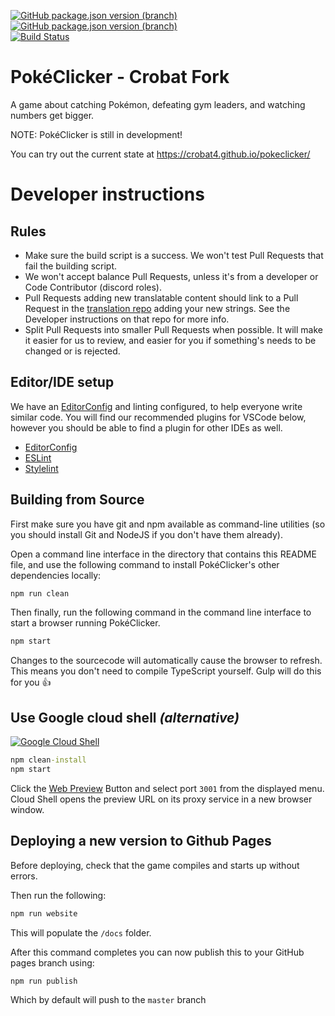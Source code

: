 [![GitHub package.json version (branch)](https://img.shields.io/github/package-json/crobatVersion/pokeclicker/pokeclicker/develop-crobat?label=dev%20version)](https://github.com/Crobat4/pokeclicker/tree/develop-crobat)<br/>
[![GitHub package.json version (branch)](https://img.shields.io/github/package-json/crobatVersion/Crobat4/pokeclicker/master-crobat?label=live%20version)](https://crobat4.github.io/pokeclicker/)<br/>
[![Build Status](https://img.shields.io/travis/com/Crobat4/pokeclicker?logo=travis)](https://travis-ci.com/Crobat4/pokeclicker)<br/>

# PokéClicker - Crobat Fork
A game about catching Pokémon, defeating gym leaders, and watching numbers get bigger.

NOTE: PokéClicker is still in development!

You can try out the current state at https://crobat4.github.io/pokeclicker/

# Developer instructions

## Rules
- Make sure the build script is a success. We won't test Pull Requests that fail the building script.
- We won't accept balance Pull Requests, unless it's from a developer or Code Contributor (discord roles).
- Pull Requests adding new translatable content should link to a Pull Request in the [translation repo](https://github.com/pokeclicker/pokeclicker-translations) adding your new strings. See the Developer instructions on that repo for more info.
- Split Pull Requests into smaller Pull Requests when possible. It will make it easier for us to review, and easier for you if something's needs to be changed or is rejected.

## Editor/IDE setup

We have an [EditorConfig](https://editorconfig.org/) and linting configured, to help everyone write similar code. You will find our recommended plugins for VSCode below, however you should be able to find a plugin for other IDEs as well.

* [EditorConfig](https://marketplace.visualstudio.com/items?itemName=EditorConfig.EditorConfig)
* [ESLint](https://marketplace.visualstudio.com/items?itemName=dbaeumer.vscode-eslint)
* [Stylelint](https://marketplace.visualstudio.com/items?itemName=stylelint.vscode-stylelint)

## Building from Source

First make sure you have git and npm available as command-line utilities (so you should install Git and NodeJS if you don't have them already).

Open a command line interface in the directory that contains this README file, and use the following command to install PokéClicker's other dependencies locally:
```cmd
npm run clean
```

Then finally, run the following command in the command line interface to start a browser running PokéClicker.
```cmd
npm start
```

Changes to the sourcecode will automatically cause the browser to refresh.
This means you don't need to compile TypeScript yourself. Gulp will do this for you :thumbsup:


## Use Google cloud shell _(alternative)_
[![Google Cloud Shell](https://gstatic.com/cloudssh/images/open-btn.png)](https://console.cloud.google.com/cloudshell/open?git_repo=https://github.com/pokeclicker/pokeclicker&git_branch=develop&page=editor&open_in_editor=README.md)
```cmd
npm clean-install
npm start
```
Click the [Web Preview](https://cloud.google.com/shell/docs/using-web-preview) Button and select port `3001` from the displayed menu.
Cloud Shell opens the preview URL on its proxy service in a new browser window.

## Deploying a new version to Github Pages
Before deploying, check that the game compiles and starts up without errors.

Then run the following:
```cmd
npm run website
```
This will populate the `/docs` folder.

After this command completes you can now publish this to your GitHub pages branch using:
```cmd
npm run publish
```
Which by default will push to the `master` branch
